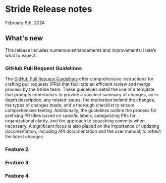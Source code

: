 # Stride Release notes

February 6th, 2024

## What's new

This release includes numerous enhancements and improvements. Here’s what to expect:

### GitHub Pull Request Guidelines

The [GitHub Pull Request Guidelines](https://doc.stride3d.net/latest/en/contributors/contribution-workflow/github-pull-request-guidelines.html) offer comprehensive instructions for crafting pull requests (PRs) that facilitate an efficient review and merge process by the Stride team. These guidelines detail the use of a template that prompts contributors to provide a succinct summary of changes, an in-depth description, any related issues, the motivation behind the changes, the types of changes made, and a thorough checklist to ensure comprehensive testing. Additionally, the guidelines outline the process for prefixing PR titles based on specific labels, categorizing PRs for organizational clarity, and the approach to squashing commits when necessary. A significant focus is also placed on the importance of updating documentation, including API documentation and the user manual, to reflect the latest changes.


### Feature 2

### Feature 3

### Feature 4